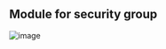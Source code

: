 ## Module for security group

![image](https://www.whizlabs.com/blog/wp-content/uploads/2019/11/aws_security_groups.png)
